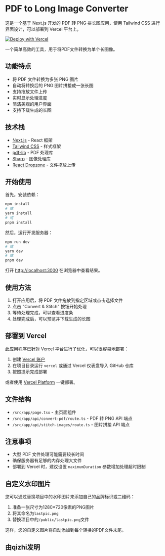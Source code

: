 # PDF to Long Image Converter

这是一个基于 Next.js 开发的 PDF 转 PNG 拼长图应用，使用 Tailwind CSS 进行界面设计，可以部署到 Vercel 平台上。

[![Deploy with Vercel](https://vercel.com/button)](https://vercel.com/new/clone?repository-url=https%3A%2F%2Fgithub.com%2F%7Busername%7D%2Fpdf2limage&project-name=pdf2limage&repository-name=pdf2limage)

一个简单高效的工具，用于将PDF文件转换为单个长图像。

## 功能特点

- 将 PDF 文件转换为多张 PNG 图片
- 自动将转换后的 PNG 图片拼接成一张长图
- 支持拖放文件上传
- 实时显示处理进度
- 简洁美观的用户界面
- 支持下载生成的长图

## 技术栈

- [Next.js](https://nextjs.org) - React 框架
- [Tailwind CSS](https://tailwindcss.com) - 样式框架
- [pdf-lib](https://pdf-lib.js.org/) - PDF 处理库
- [Sharp](https://sharp.pixelplumbing.com/) - 图像处理库
- [React Dropzone](https://react-dropzone.js.org/) - 文件拖放上传

## 开始使用

首先，安装依赖：

```bash
npm install
# 或
yarn install
# 或
pnpm install
```

然后，运行开发服务器：

```bash
npm run dev
# 或
yarn dev
# 或
pnpm dev
```

打开 [http://localhost:3000](http://localhost:3000) 在浏览器中查看结果。

## 使用方法

1. 打开应用后，将 PDF 文件拖放到指定区域或点击选择文件
2. 点击 "Convert & Stitch" 按钮开始处理
3. 等待处理完成，可以查看进度条
4. 处理完成后，可以预览并下载生成的长图

## 部署到 Vercel

此应用程序已针对 Vercel 平台进行了优化，可以很容易地部署：

1. 创建 [Vercel 账户](https://vercel.com/signup)
2. 在项目目录运行 `vercel` 或通过 Vercel 仪表盘导入 GitHub 仓库
3. 按照提示完成部署

或者使用 [Vercel Platform](https://vercel.com/new?utm_medium=default-template&filter=next.js&utm_source=create-next-app&utm_campaign=create-next-app-readme) 一键部署。

## 文件结构

- `/src/app/page.tsx` - 主页面组件
- `/src/app/api/convert-pdf/route.ts` - PDF 转 PNG API 端点
- `/src/app/api/stitch-images/route.ts` - 图片拼接 API 端点

## 注意事项

- 大型 PDF 文件处理可能需要较长时间
- 确保服务器有足够的内存处理大文件
- 部署到 Vercel 时，建议设置 `maximumDuration` 参数增加处理超时限制

## 自定义水印图片

您可以通过替换项目中的水印图片来添加自己的品牌标识或二维码：

1. 准备一张尺寸为1280×720像素的PNG图片
2. 将其命名为`lastpic.png`
3. 替换项目中的`/public/lastpic.png`文件

这样，您的自定义图片将自动添加到每个转换的PDF文件末尾。

## 由qizhi发明
